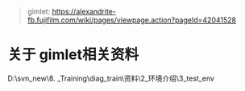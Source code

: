 > gimlet: https://alexandrite-fb.fujifilm.com/wiki/pages/viewpage.action?pageId=42041528

# 关于 gimlet相关资料

D:\svn_new\8. _Training\diag_train\资料\2_环境介绍\3_test_env

